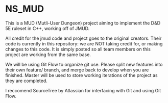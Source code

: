 # NS_MUD
This is a MUD (Mutli-User Dungeon) project aiming to implement the D&amp;D 5E ruleset in C++, working off of JMUD.

All credit for the jmud code and project goes to the original creators.
Their code is currently in this repository: we are NOT taking credit for, or making changes to this code.
It is simply posted so all team members on this project are working from the same base.

We will be using Git Flow to organize git use.
Please split new features into their own feature/ branch, and merge back to develop when you are finished. 
Master will be used to store working iterations of the project as they are completed.

I reccomend SourceTree by Atlassian for interfacing with Git and using Git Flow.